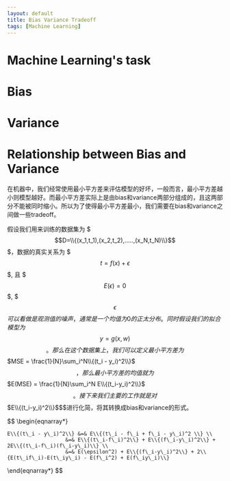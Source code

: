 ```yaml
---
layout: default
title: Bias Variance Tradeoff
tags: [Machine Learning]
---
```


# Machine Learning's task

# Bias

# Variance

# Relationship between Bias and Variance

在机器中，我们经常使用最小平方差来评估模型的好坏，一般而言，最小平方差越小则模型越好。而最小平方差实际上是由bias和variance两部分组成的，且这两部分不能被同时缩小。所以为了使得最小平方差最小，我们需要在bias和variance之间做一些tradeoff。

假设我们用来训练的数据集为 $$$D=\\{(x_1,t_1),(x_2,t_2),.....,(x_N,t_N)\\}$$$，数据的真实关系为 $$$t = f(x) + \epsilon$$$, 且 $$$E(\epsilon)=0$$$, $$$\epsilon$$$可以看做是观测值的噪声，通常是一个均值为0的正太分布。同时假设我们的拟合模型为$$$y = g(x,w)$$$$。那么在这个数据集上，我们可以定义最小平方差为 $$$MSE = \frac{1}{N}\sum_i^N\\{(t_i - y_i)^2\\}$$$，那么最小平方差的均值就为 $$$E(MSE) = \frac{1}{N}\sum_i^N E\\{(t_i-y_i)^2\\}$$$。接下来我们主要的工作就是对$$$E\\{(t_i-y_i)^2\\}$$$进行化简，将其转换成bias和variance的形式。

$$ \begin{eqnarray*}

	E\\{(t\_i - y\_i)^2\\} &=& E\\{(t\_i - f\_i + f\_i - y\_i)^2 \\} \\
					   &=& E\\{(t\_i-f\_i)^2\\} + E\\{(f\_i-y\_i)^2\\} + 2E\\{(t\_i-f\_i)(f\_i-y\_i)\\} \\ 
					   &=& E(\epsilon^2) + E\\{(f\_i-y\_i)^2\\} + 2\\{E(t\_if\_i)-E(t\_iy\_i) - E(f\_i^2) + E(f\_iy\_i)\\}
\end{eqnarray*} $$

